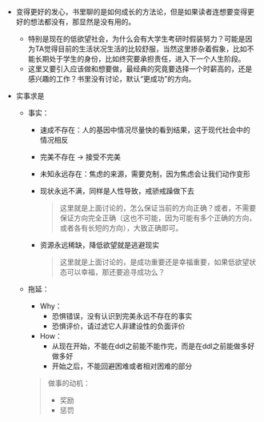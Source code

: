 + 变得更好的发心，书里聊的是如何成长的方法论，但是如果读者连想要变得更好的想法都没有，那显然是没有用的。
	+ 特别是现在的低欲望社会，为什么会有大学生考研时假装努力？可能是因为TA觉得目前的生活状况生活的比较舒服，当然这里掺杂着假象，比如不能长期处于学生的身份，比如终究要承担责任，进入下一个人生阶段。
	+ 这里又要引入应该做和想要做，最经典的究竟要选择一个时薪高的，还是感兴趣的工作？书里没有讨论，默认“更成功”的方向。

+ 实事求是
	+ 事实：
		+ 速成不存在：人的基因中情况尽量快的看到结果，这于现代社会中的情况相反
		+ 完美不存在 -> 接受不完美
		+ 未知永远存在：焦虑的来源，需要克制，因为焦虑会让我们动作变形
		+ 现状永远不满，同样是人性导致，戒骄戒躁做下去
			>这里就是上面讨论的，怎么保证当前的方向正确？或者，不需要保证方向完全正确（这也不可能，因为可能有多个正确的方向，或者各有长短的方向），大致正确即可。

		+ 资源永远稀缺，降低欲望就是逃避现实
			>这里就是上面讨论的，是成功重要还是幸福重要，如果低欲望状态可以幸福，那还要追寻成功么？

	+ 拖延：
		+ Why：
			+ 恐惧错误，没有认识到完美永远不存在的事实
			+ 恐惧评价，请过滤它人非建设性的负面评价
		+ How：
			+ 从现在开始，不能在ddl之前能不能作完，而是在ddl之前能做多好做多好
			+ 开始之后，不能回避困难或者相对困难的部分

		>做事的动机：
		>+ 奖励
		>+ 惩罚

